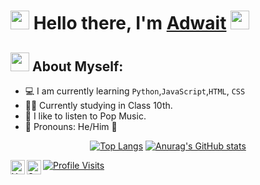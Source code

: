 #  <img src="https://cdn.discordapp.com/emojis/818707877497667635.gif?v=1" width="30px"> Hello there, I'm [Adwait](https://youtube.com/c/CHOK1NGBOMBARDI3R) <img src="https://cdn.discordapp.com/emojis/818707877497667635.gif?v=1" width="30px">

## <img src="https://cdn.discordapp.com/emojis/825569379042459698.gif?v=1" width="30px"> About Myself:
   
- 💻 I am currently learning ```Python```,```JavaScript```,```HTML```, ```CSS```
- 👨‍🎓 Currently studying in Class 10th.
- 🎵 I like to listen to Pop Music.
- 🤔 Pronouns: He/Him 👦

<div align="center">

[![Top Langs](https://github-readme-stats.vercel.app/api/top-langs/?username=AdwaitTheDev)](https://github.com/anuraghazra/github-readme-stats)
[![Anurag's GitHub stats](https://github-readme-stats.vercel.app/api?username=AdwaitTheDev)](https://github.com/anuraghazra/github-readme-stats)

</div>

<a href="https://www.youtube.com/c/CHOK1NGBOMBARDI3R">
  <img align="left" alt="Youtube" width="23px" src="https://raw.githubusercontent.com/peterthehan/peterthehan/master/assets/youtube.svg" />
  
<a href="https://open.spotify.com/user/svsgp66c6wikzf3u08peke9oy">
  <img align="left" alt="Spotify" width="23px" src="https://raw.githubusercontent.com/peterthehan/peterthehan/master/assets/spotify.svg" />

![Profile Visits](https://komarev.com/ghpvc/?username=AdwaitTheDev&color=brightgreen&label=Profile-Visits&width=26px)

</a>
